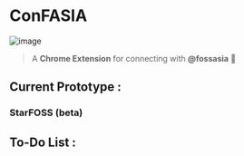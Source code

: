 # ConFASIA

![image](https://user-images.githubusercontent.com/5800726/34326440-f342bf66-e8d1-11e7-90e0-ea611a07f117.png)

> A **Chrome Extension** for connecting with **@fossasia** :rocket:


## Current Prototype :

### StarFOSS (beta)





## To-Do List :
